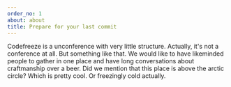 ```yaml
---
order_no: 1
about: about
title: Prepare for your last commit
---
```


Codefreeze is a unconference with very little structure. Actually, it's not a conference at all. But something like that. We would like to have likeminded people to gather in one place and have long conversations about craftmanship over a beer. Did we mention that this place is above the arctic circle? Which is pretty cool. Or freezingly cold actually.
